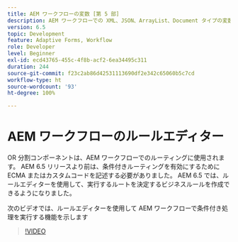 ```yaml
---
title: AEM ワークフローの変数 [第 5 部]
description: AEM ワークフローでの XML、JSON、ArrayList、Document タイプの変数の使用
version: 6.5
topic: Development
feature: Adaptive Forms, Workflow
role: Developer
level: Beginner
exl-id: ecd43765-455c-4f8b-acf2-6ea34495c311
duration: 244
source-git-commit: f23c2ab86d42531113690df2e342c65060b5c7cd
workflow-type: ht
source-wordcount: '93'
ht-degree: 100%

---
```


# AEM ワークフローのルールエディター

OR 分割コンポーネントは、AEM ワークフローでのルーティングに使用されます。 AEM 6.5 リリースより前は、条件付きルーティングを有効にするために ECMA またはカスタムコードを記述する必要がありました。 AEM 6.5 では、ルールエディターを使用して、実行するルートを決定するビジネスルールを作成できるようになりました。

次のビデオでは、ルールエディターを使用して AEM ワークフローで条件付き処理を実行する機能を示します

>[!VIDEO](https://video.tv.adobe.com/v/26362?quality=12&learn=on)


